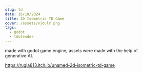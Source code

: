 ```yaml
---
slug: td
date: 16/10/2024
title: 2D Isometric TD Game
cover: /assets/vjoulr.png
tags:
  - godot
  - tdblender
---
```

m﻿ade with godot game engine, assets were made with the help of generative AI.

<https://rugia813.itch.io/unamed-2d-isometric-td-game>